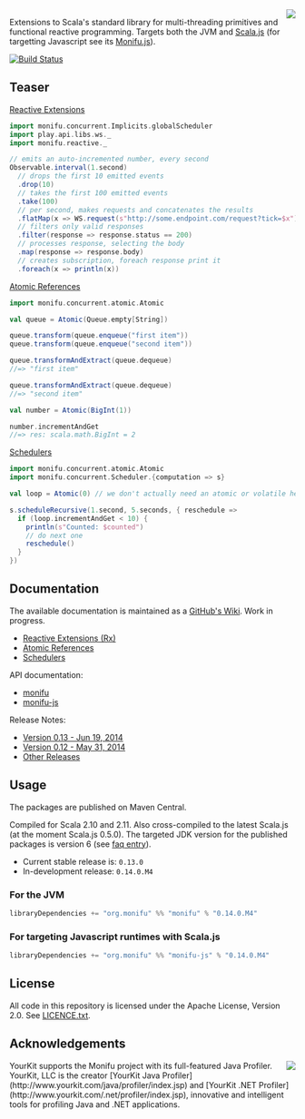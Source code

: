 <img src="https://raw.githubusercontent.com/wiki/monifu/monifu/assets/monifu.png" align="right" />

Extensions to Scala's standard library for multi-threading primitives and functional reactive programming. Targets both the JVM and [Scala.js](http://www.scala-js.org/) (for targetting Javascript see its [Monifu.js](https://github.com/monifu/monifu.js)).

[![Build Status](https://travis-ci.org/monifu/monifu.png?branch=v0.14.0.M4)](https://travis-ci.org/monifu/monifu)

## Teaser

[Reactive Extensions](https://github.com/monifu/monifu/wiki/Reactive-Extensions-(Rx))

```scala
import monifu.concurrent.Implicits.globalScheduler
import play.api.libs.ws._
import monifu.reactive._

// emits an auto-incremented number, every second
Observable.interval(1.second)
  // drops the first 10 emitted events
  .drop(10) 
  // takes the first 100 emitted events  
  .take(100) 
  // per second, makes requests and concatenates the results
  .flatMap(x => WS.request(s"http://some.endpoint.com/request?tick=$x").get())
  // filters only valid responses
  .filter(response => response.status == 200) 
  // processes response, selecting the body
  .map(response => response.body) 
  // creates subscription, foreach response print it
  .foreach(x => println(x)) 
```

[Atomic References](https://github.com/monifu/monifu/wiki/Atomic-References)

```scala
import monifu.concurrent.atomic.Atomic

val queue = Atomic(Queue.empty[String])

queue.transform(queue.enqueue("first item"))
queue.transform(queue.enqueue("second item"))

queue.transformAndExtract(queue.dequeue)
//=> "first item"

queue.transformAndExtract(queue.dequeue)
//=> "second item"

val number = Atomic(BigInt(1))

number.incrementAndGet
//=> res: scala.math.BigInt = 2
```

[Schedulers](https://github.com/monifu/monifu/wiki/Schedulers)

```scala
import monifu.concurrent.atomic.Atomic
import monifu.concurrent.Scheduler.{computation => s}

val loop = Atomic(0) // we don't actually need an atomic or volatile here

s.scheduleRecursive(1.second, 5.seconds, { reschedule =>
  if (loop.incrementAndGet < 10) {
    println(s"Counted: $counted")
    // do next one
    reschedule()    
  }
})
```

## Documentation

The available documentation is maintained as a [GitHub's Wiki](https://github.com/monifu/monifu/wiki).
Work in progress.

* [Reactive Extensions (Rx)](https://github.com/monifu/monifu/wiki/Reactive-Extensions-%28Rx%29)
* [Atomic References](https://github.com/monifu/monifu/wiki/Atomic-References) 
* [Schedulers](https://github.com/monifu/monifu/wiki/Schedulers) 

API documentation:

* [monifu](http://www.monifu.org/monifu/current/api/)
* [monifu-js](http://www.monifu.org/monifu-js/current/api/)

Release Notes:

* [Version 0.13 - Jun 19, 2014](https://github.com/monifu/monifu/wiki/0.13)
* [Version 0.12 - May 31, 2014](https://github.com/monifu/monifu/wiki/0.12)
* [Other Releases](https://github.com/monifu/monifu/wiki/Release-Notes)

## Usage

The packages are published on Maven Central.

Compiled for Scala 2.10 and 2.11. Also cross-compiled to
the latest Scala.js (at the moment Scala.js 0.5.0). The targeted JDK version
for the published packages is version 6 (see 
[faq entry](https://github.com/monifu/monifu/wiki/Frequently-Asked-Questions#what-javajdk-version-is-required)).

- Current stable release is: `0.13.0`
- In-development release: `0.14.0.M4`

### For the JVM

```scala
libraryDependencies += "org.monifu" %% "monifu" % "0.14.0.M4"
```

### For targeting Javascript runtimes with Scala.js

```scala
libraryDependencies += "org.monifu" %% "monifu-js" % "0.14.0.M4"
```

## License

All code in this repository is licensed under the Apache License, Version 2.0.
See [LICENCE.txt](./LICENSE.txt).

## Acknowledgements

<img src="https://raw.githubusercontent.com/wiki/monifu/monifu/assets/yklogo.png" align="right" />
YourKit supports the Monifu project with its full-featured Java Profiler.
YourKit, LLC is the creator [YourKit Java Profiler](http://www.yourkit.com/java/profiler/index.jsp)
and [YourKit .NET Profiler](http://www.yourkit.com/.net/profiler/index.jsp),
innovative and intelligent tools for profiling Java and .NET applications.

